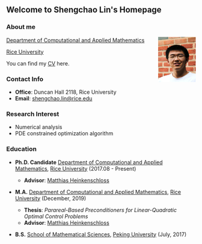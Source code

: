 ## Welcome to Shengchao Lin's Homepage

### About me
<img align="right" width="100" height="120" src="image/me.jpg">

[Department of Computational and Applied Mathematics](https://www.caam.rice.edu/)

[Rice University](https://www.rice.edu/ )

You can find my [CV](files/Shengchao_Lin_CV.pdf) here.

### Contact Info
- **Office**: Duncan Hall 2118, Rice University
- **Email**: shengchao.lin@rice.edu

### Research Interest
- Numerical analysis
- PDE constrained optimization algorithm

### Education
- **Ph.D. Candidate** [Department of Computational and Applied Mathematics](https://www.caam.rice.edu/), [Rice University](https://www.rice.edu/) (2017.08 - Present)
    - **Advisor**: [Matthias Heinkenschloss](http://www.caam.rice.edu/~heinken/)
    
- **M.A.** [Department of Computational and Applied Mathematics](https://www.caam.rice.edu/), [Rice University](https://www.rice.edu/) (December, 2019)
    - **Thesis**: *Parareal-Based Preconditioners for Linear-Quadratic Optimal Control Problems*
    - **Advisor**: [Matthias Heinkenschloss](http://www.caam.rice.edu/~heinken/)
    
- **B.S.** [School of Mathematical Sciences](http://www.math.pku.edu.cn/en), [Peking University](http://english.pku.edu.cn/) (July, 2017)
    
    